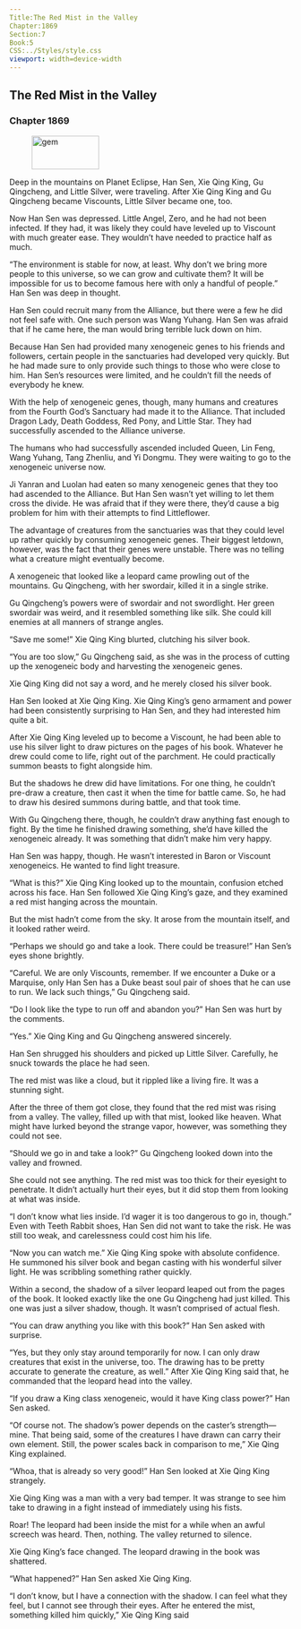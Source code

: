 ```yaml
---
Title:The Red Mist in the Valley 
Chapter:1869 
Section:7 
Book:5 
CSS:../Styles/style.css 
viewport: width=device-width
---
```

  
## The Red Mist in the Valley
### Chapter 1869
  
<figure>
	<img src="../Images/gem.gif" alt="gem" id="gem" width="120" height="60" />
</figure>
  

  
Deep in the mountains on Planet Eclipse, Han Sen, Xie Qing King, Gu Qingcheng, and Little Silver, were traveling. After Xie Qing King and Gu Qingcheng became Viscounts, Little Silver became one, too.

Now Han Sen was depressed. Little Angel, Zero, and he had not been infected. If they had, it was likely they could have leveled up to Viscount with much greater ease. They wouldn’t have needed to practice half as much.

“The environment is stable for now, at least. Why don’t we bring more people to this universe, so we can grow and cultivate them? It will be impossible for us to become famous here with only a handful of people.” Han Sen was deep in thought.

Han Sen could recruit many from the Alliance, but there were a few he did not feel safe with. One such person was Wang Yuhang. Han Sen was afraid that if he came here, the man would bring terrible luck down on him.

Because Han Sen had provided many xenogeneic genes to his friends and followers, certain people in the sanctuaries had developed very quickly. But he had made sure to only provide such things to those who were close to him. Han Sen’s resources were limited, and he couldn’t fill the needs of everybody he knew.

With the help of xenogeneic genes, though, many humans and creatures from the Fourth God’s Sanctuary had made it to the Alliance. That included Dragon Lady, Death Goddess, Red Pony, and Little Star. They had successfully ascended to the Alliance universe.

The humans who had successfully ascended included Queen, Lin Feng, Wang Yuhang, Tang Zhenliu, and Yi Dongmu. They were waiting to go to the xenogeneic universe now.

Ji Yanran and Luolan had eaten so many xenogeneic genes that they too had ascended to the Alliance. But Han Sen wasn’t yet willing to let them cross the divide. He was afraid that if they were there, they’d cause a big problem for him with their attempts to find Littleflower.

The advantage of creatures from the sanctuaries was that they could level up rather quickly by consuming xenogeneic genes. Their biggest letdown, however, was the fact that their genes were unstable. There was no telling what a creature might eventually become.

A xenogeneic that looked like a leopard came prowling out of the mountains. Gu Qingcheng, with her swordair, killed it in a single strike.

Gu Qingcheng’s powers were of swordair and not swordlight. Her green swordair was weird, and it resembled something like silk. She could kill enemies at all manners of strange angles.

“Save me some!” Xie Qing King blurted, clutching his silver book.

“You are too slow,” Gu Qingcheng said, as she was in the process of cutting up the xenogeneic body and harvesting the xenogeneic genes.

Xie Qing King did not say a word, and he merely closed his silver book.

Han Sen looked at Xie Qing King. Xie Qing King’s geno armament and power had been consistently surprising to Han Sen, and they had interested him quite a bit.

After Xie Qing King leveled up to become a Viscount, he had been able to use his silver light to draw pictures on the pages of his book. Whatever he drew could come to life, right out of the parchment. He could practically summon beasts to fight alongside him.

But the shadows he drew did have limitations. For one thing, he couldn’t pre-draw a creature, then cast it when the time for battle came. So, he had to draw his desired summons during battle, and that took time.

With Gu Qingcheng there, though, he couldn’t draw anything fast enough to fight. By the time he finished drawing something, she’d have killed the xenogeneic already. It was something that didn’t make him very happy.

Han Sen was happy, though. He wasn’t interested in Baron or Viscount xenogeneics. He wanted to find light treasure.

“What is this?” Xie Qing King looked up to the mountain, confusion etched across his face. Han Sen followed Xie Qing King’s gaze, and they examined a red mist hanging across the mountain.

But the mist hadn’t come from the sky. It arose from the mountain itself, and it looked rather weird.

“Perhaps we should go and take a look. There could be treasure!” Han Sen’s eyes shone brightly.

“Careful. We are only Viscounts, remember. If we encounter a Duke or a Marquise, only Han Sen has a Duke beast soul pair of shoes that he can use to run. We lack such things,” Gu Qingcheng said.

“Do I look like the type to run off and abandon you?” Han Sen was hurt by the comments.

“Yes.” Xie Qing King and Gu Qingcheng answered sincerely.

Han Sen shrugged his shoulders and picked up Little Silver. Carefully, he snuck towards the place he had seen.

The red mist was like a cloud, but it rippled like a living fire. It was a stunning sight.

After the three of them got close, they found that the red mist was rising from a valley. The valley, filled up with that mist, looked like heaven. What might have lurked beyond the strange vapor, however, was something they could not see.

“Should we go in and take a look?” Gu Qingcheng looked down into the valley and frowned.

She could not see anything. The red mist was too thick for their eyesight to penetrate. It didn’t actually hurt their eyes, but it did stop them from looking at what was inside.

“I don’t know what lies inside. I’d wager it is too dangerous to go in, though.” Even with Teeth Rabbit shoes, Han Sen did not want to take the risk. He was still too weak, and carelessness could cost him his life.

“Now you can watch me.” Xie Qing King spoke with absolute confidence. He summoned his silver book and began casting with his wonderful silver light. He was scribbling something rather quickly.

Within a second, the shadow of a silver leopard leaped out from the pages of the book. It looked exactly like the one Gu Qingcheng had just killed. This one was just a silver shadow, though. It wasn’t comprised of actual flesh.

“You can draw anything you like with this book?” Han Sen asked with surprise.

“Yes, but they only stay around temporarily for now. I can only draw creatures that exist in the universe, too. The drawing has to be pretty accurate to generate the creature, as well.” After Xie Qing King said that, he commanded that the leopard head into the valley.

“If you draw a King class xenogeneic, would it have King class power?” Han Sen asked.

“Of course not. The shadow’s power depends on the caster’s strength—mine. That being said, some of the creatures I have drawn can carry their own element. Still, the power scales back in comparison to me,” Xie Qing King explained.

“Whoa, that is already so very good!” Han Sen looked at Xie Qing King strangely.

Xie Qing King was a man with a very bad temper. It was strange to see him take to drawing in a fight instead of immediately using his fists.

Roar! The leopard had been inside the mist for a while when an awful screech was heard. Then, nothing. The valley returned to silence.

Xie Qing King’s face changed. The leopard drawing in the book was shattered.

“What happened?” Han Sen asked Xie Qing King.

“I don’t know, but I have a connection with the shadow. I can feel what they feel, but I cannot see through their eyes. After he entered the mist, something killed him quickly,” Xie Qing King said
